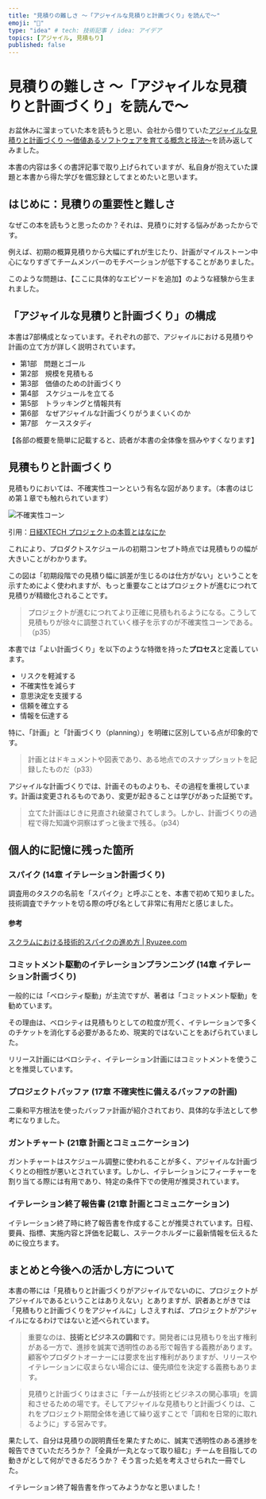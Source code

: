 ```yaml
---
title: "見積りの難しさ 〜「アジャイルな見積りと計画づくり」を読んで〜"
emoji: "🌊"
type: "idea" # tech: 技術記事 / idea: アイデア
topics: [アジャイル, 見積もり]
published: false
---
```


# 見積りの難しさ 〜「アジャイルな見積りと計画づくり」を読んで〜

お盆休みに溜まっていた本を読もうと思い、会社から借りていた[アジャイルな見積りと計画づくり ～価値あるソフトウェアを育てる概念と技法～](https://www.amazon.co.jp/%E3%82%A2%E3%82%B8%E3%83%A3%E3%82%A4%E3%83%AB%E3%81%AA%E8%A6%8B%E7%A9%8D%E3%82%8A%E3%81%A8%E8%A8%88%E7%94%BB%E3%81%A5%E3%81%8F%E3%82%8A-%EF%BD%9E%E4%BE%A1%E5%80%A4%E3%81%82%E3%82%8B%E3%82%BD%E3%83%95%E3%83%88%E3%82%A6%E3%82%A7%E3%82%A2%E3%82%92%E8%82%B2%E3%81%A6%E3%82%8B%E6%A6%82%E5%BF%B5%E3%81%A8%E6%8A%80%E6%B3%95%EF%BD%9E-Mike-Cohn-ebook/dp/B00IR1HYGW/ref=sr_1_1?adgrpid=60120324664&dib=eyJ2IjoiMSJ9.h2QOScskADoBOPa2gQuUvCGHOEjitfjLMc2J6UCFIR-3Z8WcATR-TufQbEQA8XP0WdPXsyCLdFAoWrs-XmraRtCjVTrRBFhHdvxuTMwEUzcS4i4TDDks1keGBWfH2RFFnT9Wied-FkgAPi_JXKnIDzpxluXMIm59kugLlGEVHtqrHYJ9zYTcDDWgd_812wtUoTej_tBMc2IyNmRrMGUyxrSnenWxKeixkng9-dsPe1IxViKlwhRPC7KoGUY37kM_LBQEbsENVWm3_lxDPyiJb9zoxgkeySA0cDGAlg9xnaA.f6Sz97-87e8gKzR7ktu0BEEe3g0Tx61AT-IEpEpyzv4&dib_tag=se&hvadid=678984364920&hvdev=c&hvlocphy=1028852&hvnetw=g&hvqmt=e&hvrand=270821075456580148&hvtargid=kwd-387852356847&hydadcr=27268_14738581&jp-ad-ap=0&keywords=%E3%82%A2%E3%82%B8%E3%83%A3%E3%82%A4%E3%83%AB%E3%81%AA%E8%A6%8B%E7%A9%8D%E3%82%8A%E3%81%A8%E8%A8%88%E7%94%BB%E3%81%A5%E3%81%8F%E3%82%8A&qid=1723795320&sr=8-1)を読み返してみました。

本書の内容は多くの書評記事で取り上げられていますが、私自身が抱えていた課題と本書から得た学びを備忘録としてまとめたいと思います。

## はじめに：見積りの重要性と難しさ

なぜこの本を読もうと思ったのか？それは、見積りに対する悩みがあったからです。

例えば、初期の概算見積りから大幅にずれが生じたり、計画がマイルストーン中心になりすぎてチームメンバーのモチベーションが低下することがありました。

このような問題は、【ここに具体的なエピソードを追加】のような経験から生まれました。

## 「アジャイルな見積りと計画づくり」の構成

本書は7部構成となっています。それぞれの部で、アジャイルにおける見積りや計画の立て方が詳しく説明されています。

- 第1部　問題とゴール
- 第2部　規模を見積もる
- 第3部　価値のための計画づくり
- 第4部　スケジュールを立てる
- 第5部　トラッキングと情報共有
- 第6部　なぜアジャイルな計画づくりがうまくいくのか
- 第7部　ケーススタディ

【各部の概要を簡単に記載すると、読者が本書の全体像を掴みやすくなります】

## 見積もりと計画づくり

見積もりにおいては、不確実性コーンという有名な図があります。（本書のはじめ第１章でも触れられています）


![不確実性コーン](https://storage.googleapis.com/zenn-user-upload/3b483936e68c-20240816.jpg)

引用：[日経XTECH プロジェクトの本質とはなにか](https://xtech.nikkei.com/it/article/COLUMN/20131001/508039/)

これにより、プロダクトスケジュールの初期コンセプト時点では見積もりの幅が大きいことがわかります。

この図は「初期段階での見積り幅に誤差が生じるのは仕方がない」ということを示すためによく使われますが、もっと重要なことはプロジェクトが進むにつれて見積りが精緻化されることです。

> プロジェクトが進むにつれてより正確に見積もれるようになる。こうして見積もりが徐々に調整されていく様子を示すのが不確実性コーンである。（p35）

本書では「よい計画づくり」を以下のような特徴を持った**プロセス**と定義しています。

- リスクを軽減する
- 不確実性を減らす
- 意思決定を支援する
- 信頼を確立する
- 情報を伝達する

特に、「計画」と「計画づくり（planning）」を明確に区別している点が印象的です。

> 計画とはドキュメントや図表であり、ある地点でのスナップショットを記録したものだ（p33）

アジャイルな計画づくりでは、計画そのものよりも、その過程を重視しています。計画は変更されるものであり、変更が起きることは学びがあった証拠です。

> 立てた計画はじきに見直され破棄されてしまう。しかし、計画づくりの過程で得た知識や洞察はずっと後まで残る。（p34）

## 個人的に記憶に残った箇所

### スパイク (14章 イテレーション計画づくり)
調査用のタスクの名前を「スパイク」と呼ぶことを、本書で初めて知りました。技術調査でチケットを切る際の呼び名として非常に有用だと感じました。

#### 参考
[スクラムにおける技術的スパイクの進め方 | Ryuzee.com](https://qiita.com/dodonki1223/items/8c3928ee5e9384930d34)


### コミットメント駆動のイテレーションプランニング (14章 イテレーション計画づくり)
一般的には「ベロシティ駆動」が主流ですが、著者は「コミットメント駆動」を勧めています。

その理由は、ベロシティは見積もりとしての粒度が荒く、イテレーションで多くのチケットを消化する必要があるため、現実的ではないことをあげられていました。

リリース計画にはベロシティ、イテレーション計画にはコミットメントを使うことを推奨しています。

### プロジェクトバッファ (17章 不確実性に備えるバッファの計画)
二乗和平方根法を使ったバッファ計画が紹介されており、具体的な手法として参考になりました。

### ガントチャート (21章 計画とコミュニケーション)
ガントチャートはスケジュール調整に使われることが多く、アジャイルな計画づくりとの相性が悪いとされています。しかし、イテレーションにフィーチャーを割り当てる際には有用であり、特定の条件下での使用が推奨されています。

### イテレーション終了報告書 (21章 計画とコミュニケーション)
イテレーション終了時に終了報告書を作成することが推奨されています。日程、要員、指標、実施内容と評価を記載し、ステークホルダーに最新情報を伝えるために役立ちます。

## まとめと今後への活かし方について

本書の帯には「見積もりと計画づくりがアジャイルでないのに、プロジェクトがアジャイルであるということはありえない」とありますが、訳者あとがきでは「見積もりと計画づくりをアジャイルに」しさえすれば、プロジェクトがアジャイルになるわけではないと述べられています。

> 重要なのは、**技術とビジネスの調和**です。開発者には見積もりを出す権利がある一方で、進捗を誠実で透明性のある形で報告する義務があります。顧客やプロダクトオーナーには要求を出す権利がありますが、リリースやイテレーションに収まらない場合には、優先順位を決定する義務もあります。

> 見積りと計画づくりはまさに「チームが技術とビジネスの関心事項」を調和させるための場です。そしてアジャイルな見積もりと計画づくりは、これをプロジェクト期間全体を通じて繰り返すことで「調和を日常的に取れるように」する営みです。

果たして、自分は見積りの説明責任を果たすために、誠実で透明性のある進捗を報告できていただろうか？「全員が一丸となって取り組む」チームを目指しての動きがとして何ができるだろうか？
そう言った処を考えさせられた一冊でした。

イテレーション終了報告書を作ってみようかなと思いました！
